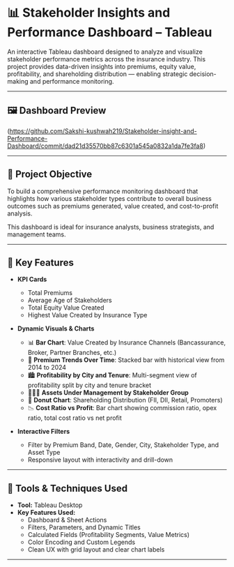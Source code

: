 # 📊 Stakeholder Insights and Performance Dashboard – Tableau

An interactive Tableau dashboard designed to analyze and visualize stakeholder performance metrics across the insurance industry. This project provides data-driven insights into premiums, equity value, profitability, and shareholding distribution — enabling strategic decision-making and performance monitoring.

---
## 🖼️ Dashboard Preview

(https://github.com/Sakshi-kushwah219/Stakeholder-insight-and-Performance-Dashboard/commit/dad21d35570bb87c6301a545a0832a1da7fe3fa8)

---

## 🧠 Project Objective

To build a comprehensive performance monitoring dashboard that highlights how various stakeholder types contribute to overall business outcomes such as premiums generated, value created, and cost-to-profit analysis.

This dashboard is ideal for insurance analysts, business strategists, and management teams.

---

## 📌 Key Features

- **KPI Cards**  
  - Total Premiums  
  - Average Age of Stakeholders  
  - Total Equity Value Created  
  - Highest Value Created by Insurance Type

- **Dynamic Visuals & Charts**  
  - 📊 **Bar Chart**: Value Created by Insurance Channels (Bancassurance, Broker, Partner Branches, etc.)  
  - 📅 **Premium Trends Over Time**: Stacked bar with historical view from 2014 to 2024  
  - 🏙️ **Profitability by City and Tenure**: Multi-segment view of profitability split by city and tenure bracket  
  - 🧑‍🤝‍🧑 **Assets Under Management by Stakeholder Group**  
  - 🥧 **Donut Chart**: Shareholding Distribution (FII, DII, Retail, Promoters)  
  - 📉 **Cost Ratio vs Profit**: Bar chart showing commission ratio, opex ratio, total cost ratio vs net profit

- **Interactive Filters**  
  - Filter by Premium Band, Date, Gender, City, Stakeholder Type, and Asset Type  
  - Responsive layout with interactivity and drill-down

---

## 🧰 Tools & Techniques Used

- **Tool:** Tableau Desktop  
- **Key Features Used:**  
  - Dashboard & Sheet Actions  
  - Filters, Parameters, and Dynamic Titles  
  - Calculated Fields (Profitability Segments, Value Metrics)  
  - Color Encoding and Custom Legends  
  - Clean UX with grid layout and clear chart labels

---





